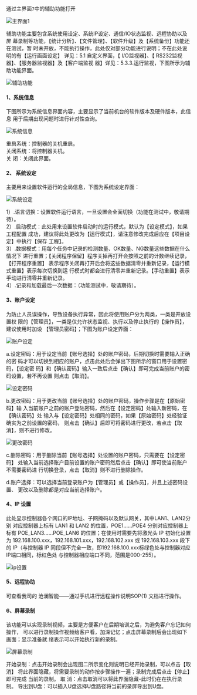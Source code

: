 
通过主界面`7`中的辅助功能打开

![主界面1](image.png)

辅助功能主要包含系统使用设定、系统IP设定、通信/IO状态监视、远程协助以及屏
幕录制等功能，【统计分析】、【文件管理】、【软件升级】及【系统备份】功能还在测试，暂
时未开放，不能执行操作，此处仅对部分功能进行说明；不在此处说明的有【运行画面设定】
详见：5.1 自定义界面，【 I/O监视器】、【 RS232监视器】、【服务器监视器】及【客户端监视
器】详见：5.3.3.运行监视，下图所示为辅助功能界面。

![辅助功能](image-9.png)


#### 1、系统信息 
下图所示为系统信息界面内容，主要显示了当前机台的软件版本及硬件版本，此信息
用于后期出现问题时进行针对性查询。

![系统信息](image-10.png)

重启系统：控制器的关机重启。 <br>
关闭系统：将控制器关机。 <br>
关    闭：关闭此界面。

#### 2、 系统设定 
主要用来设置软件运行的全局信息，下图为系统设定界面： 

![系统设定](image-11.png)

1）.语言切换：设置软件运行语言，一旦设置会全面切换（功能在测试中，敬请期待）。 <br>
2）.启动模式：此处用来设置软件启动时的运行模式，默认为【设定模式】，如果工程配置
成功，建议将此处更改为【运行模式】，请注意修改完成后应在【项目设定】中执行【保存
工程】。 <br>
3）.数据模式：用每个任务中记录的检测数量、OK数量、NG数量这些数据在什么情况下
进行重置；【关闭程序保留】程序关掉再打开会按照之前的计数继续记录，【打开程序重置】
表示程序关闭再打开后会将这些数据清零并重新记录，【运行模式重置】表示每次切换到运
行模式时都会进行清零并重新记录。【手动重置】表示手动进行清零并重新记录。<br> 
4）.记录和加载最后一次数据：（功能测试中，敬请期待）。 

#### 3、账户设定 
为防止人员误操作，导致设备执行异常，因此将使用账户分为两类，一类是开放设置权
限的【管理员】，一类是仅允许状态监视、执行以及停止执行的【操作员】，建议使用时加设
【管理员密码】；下图为账户设定界面： 

![账户设定](image-12.png)

a.设定密码：用于设定当前【账号选择】处的账户密码，后期切换时需要输入正确的密
码才可以切换到相应的账户，点击此处后会弹出下图所示的窗口用于设置密码，【设定密
码】和【确认密码】输入一致后点击【确认】即可完成当前账户的密码设置，若不再设置
则点击【取消】。

![设定密码](image-13.png)

b.更改密码：用于更改当前【账号选择】处的账户密码，操作步骤是在【原始密码】输
入当前账户之前的账户登陆密码，然后在【设定密码】处输入新密码，在【确认密码】处
输入与【设定密码】处相同的密码，如果【原始密码】处经验证确实为之前设置的密码，
则点击【确认】后即可将密码进行更改，若点击【取消】，则不进行修改。

![更改密码](image-14.png)

c.删除密码：用于删除当前【账号选择】处设置的账户密码，只需要在【设定密码】
处输入当前选择账户目前设置的账户密码然后点击【确认】即可使当前账户不需要密码进
行切换登录，点击【取消】则不进行删除操作。

d.账户选择：可以选择当前登录账户为【管理员】或【操作员】，并且上述密码设置、
更改以及删除都是对应当前选择账户。

#### 4、IP 设置 
此处显示控制器各个网口的IP地址、子网掩码以及默认网关，其中LAN1、LAN2分别
对应控制器上标有 LAN1 和 LAN2 的位置，POE1……POE4 分别对应控制器上标有
POE_LAN3……POE_LAN6 的位置；在使用时需要先将激光头 IP 初始化设置为
192.168.100.xxx，192.168.101.xxx，192.168.102.xxx 或 192.168.103.xxx 段下的 IP（与控制器
IP 同段但不完全一致，即192.168.100.xxx标绿色处与控制器对应IP端口相同，标红色处
与控制器相应端口不同，范围是000-255）。

![ip设置](image-15.png)

#### 5、远程协助 
可查看我司的 沧澜智能——通过手机进行远程操作说明SOP(1) 文档进行操作。

#### 6、屏幕录制 
该功能可以实现录制视频，主要是方便客户在后期培训之后，为避免客户忘记如何操作，
可以进行录制操作视频给客户看，加深记忆；点击屏幕录制后会出现如下画面；显示准备就
绪表示可以开始执行新的录制。

![屏幕录制](image-16.png)

开始录制：点击开始录制会出现图二所示变化则说明已经开始录制，可以点击【取消】
将此界面隐藏，将需要录制的动作按步骤操作一遍；录制完成后点击【停止】即可完成
当前的录制。 
取    消：点击取消可以将此界面隐藏-此时仍在在执行录制。
导出到U盘：可以插入U盘选择U盘路径将当前的录屏导出到U盘。




